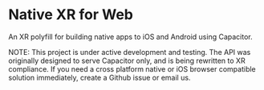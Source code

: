 # Native XR for Web

An XR polyfill for building native apps to iOS and Android using Capacitor.

NOTE: This project is under active development and testing. The API was originally designed to serve Capacitor only, and is being rewritten to XR compliance. If you need a cross platform native or iOS browser compatible solution immediately, create a Github issue or email us.
